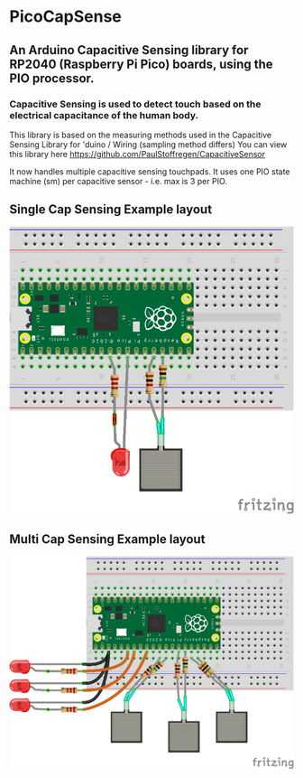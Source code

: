 # PicoCapSense

## An Arduino Capacitive Sensing library for RP2040 (Raspberry Pi Pico) boards, using the PIO processor.

### Capacitive Sensing is used to detect touch based on the electrical capacitance of the human body.


This library is based on the measuring methods used in the Capacitive Sensing Library for 'duino / Wiring (sampling method differs)
You can view this library here https://github.com/PaulStoffregen/CapacitiveSensor

It now handles multiple capacitive sensing touchpads. It uses one PIO state machine (sm) per capacitive sensor - i.e. max is 3 per PIO.

## Single Cap Sensing Example layout
![Fritzing Single CapSensing Breadboard Image](/image/CapacitiveSensingExample.jpg)

## Multi Cap Sensing Example layout
![Fritzing Multi CapSensing Breadboard Image](/image/multiCapSensingExample.jpg)

